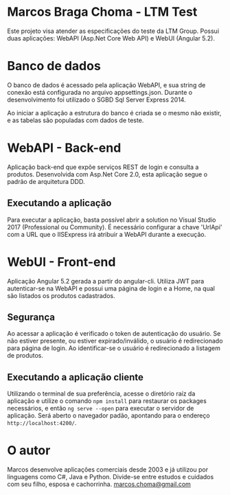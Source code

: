 # Marcos Braga Choma - LTM Test

Este projeto visa atender as especificações do teste da LTM Group.
Possui duas aplicações: WebAPI (Asp.Net Core Web API) e WebUI (Angular 5.2).

# Banco de dados

O banco de dados é acessado pela aplicação WebAPI, e sua string de conexão está configurada no arquivo appsettings.json. Durante o desenvolvimento foi utilizado o SGBD Sql Server Express 2014.

Ao iniciar a aplicação a estrutura do banco é criada se o mesmo não existir, e as tabelas são populadas com dados de teste.

# WebAPI - Back-end

Aplicação back-end que expõe serviços REST de login e consulta a produtos.
Desenvolvida com Asp.Net Core 2.0, esta aplicação segue o padrão de arquitetura DDD.

## Executando a aplicação

Para executar a aplicação, basta possível abrir a solution no Visual Studio 2017 (Professional ou Community).
É necessário configurar a chave 'UrlApi' com a URL que o IISExpress irá atribuir a WebAPI durante a execução.

# WebUI - Front-end

Aplicação Angular 5.2 gerada a partir do angular-cli. Utiliza JWT para autenticar-se na WebAPI e possui uma página de login e a Home, na qual são listados os produtos cadastrados.

## Segurança

Ao acessar a aplicação é verificado o token de autenticação do usuário. Se não estiver presente, ou estiver expirado/inválido, o usuário é redirecionado para página de login. Ao identificar-se o usuário é redirecionado a listagem de produtos.

## Executando a aplicação cliente

Utilizando o terminal de sua preferência, acesse o diretório raíz da aplicação e utilize o comando `npm install` para restaurar os packages necessários, e então `ng serve --open` para executar o servidor de aplicação. Será aberto o navegador padão, apontando para o endereço `http://localhost:4200/`.

# O autor

Marcos desenvolve aplicações comerciais desde 2003 e já utilizou por linguagens como C#, Java e Python. Divide-se entre estudos e cuidados com seu filho, esposa e cachorrinha.
marcos.choma@gmail.com